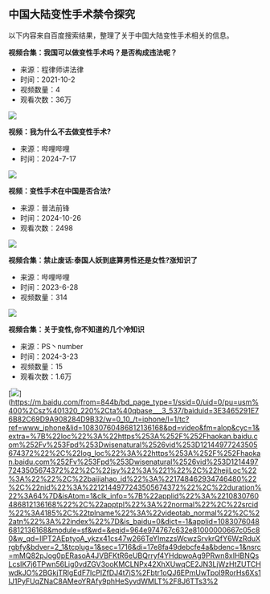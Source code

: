## 中国大陆变性手术禁令探究

以下内容来自百度搜索结果，整理了关于中国大陆变性手术相关的信息。

**视频合集：我国可以做变性手术吗？是否构成违法呢？**

*   来源：程律师讲法律
*   时间：2021-10-2
*   视频数量：4
*   观看次数：36万

[![](https://t14.baidu.com/it/u=3444150546,4181363997&fm=225&app=113&size=f462,261&n=0&f=JPEG&fmt=auto?s=7B02608C00C3CEE84F8B2456030010B2&sec=1740762000&t=db456acb8e8766ce43683371e4b49d50)](https://m.baidu.com/from=844b/bd_page_type=1/ssid=0/uid=0/pu=usm%400%2Csz%401320_220%2Cta%40qbase___3_537/baiduid=3E3465291E76B82C69D9A908284D9B32/w=0_10_/t=iphone/l=1/tc?ref=www_iphone&lid=10830760486812136168&pd=video&fm=alop&cyc=1&extra=%7B%22loc%22%3A%22https%253A%252F%252Fhaokan.baidu.com%252Fv%253Fpd%253Dwisenatural%2526vid%253D8920390206284613407%22%2C%22log_loc%22%3A%22https%253A%252F%252Fhaokan.baidu.com%252Fv%253Fpd%253Dwisenatural%2526vid%253D8920390206284613407%22%2C%22jsy%22%3A%221%22%2C%22hejiLoc%22%3A%22%22%2C%22baijiahao_id%22%3A%221686129477144721%22%2C%22nid%22%3A%228920390206284613407%22%2C%22duration%22%3A114%7D&isAtom=1&clk_info=%7B%22applid%22%3A%2210830760486812136168%22%2C%22apptpl%22%3A%22normal%22%2C%22srcid%22%3A4185%2C%22tplname%22%3A%22videotab_normal%22%2C%22atn%22%3A%22index%22%7D&is_baidu=0&dict=-1&applid=10830760486812136168&module=sf&wd=&eqid=964e974767c632e81000000667c05c80&w_qd=IlPT2AEptyoA_ykzx41cs47w266TeYImzzsWcwzSrvkrQfY6WzRduXrgbfy&bdver=2_1&tcplug=1&sec=1716&di=26fb21a4d6e1cfd4&bdenc=1&nsrc=mMQ82pJog0pERasoA4JVBFKtR6eUBQrryf4YHdpwoAg9PRwn8xIHBNQsLcsIK7j6TPwn56Lig0vdZGV3ooKMCPopAEUUORkvY9feQaGtvumB4ir3L5qPHJVR9JrOPioEySfswuVITzFUZFn07%2FuzRaNmGRCD8D%2FqXrt3bme0%2Bv4KTujZt5eIoAmzLW44LPp12694A5kqyXSvdy7DdMLFYU%2FYtZL%2BmI5FhK9lf1bx9%2FLdlM%2F2Mr2%2BdfzO0CsKkIA%2B7gNxjmWgM7YBBAsYe8FH8iBGfp2Kt6o%2BjuDEF3ioe6N%2F4Rc9iNu1ijbnB1TyORsnhcBO7YVVF1ETWGENnp627PCBP2MOaM6xMvVGFCdFa2az8tpY7Qj6DO2aIRtGTdThs58S7t11a5njzzRtiuRrzT5I91jH3%2B8rOrjzxsQK7fKSnFGH2AiRK0ucGx9dOvjyP61awYoZ2q%2Bolfsb75zmYk2kbazP96lvt4iRqSFIDlZ2%2FJddvXpTsVB8EZY7HUlNsQiWwRt8yByD5KwF8lVwqVBikm0e%2FKdtzP6VNkKgEosFac7jR9o4vpar0iVGnaf540IjBq4iuT0X3wb52sXaZbneLT7ne0nfgFueeERW24T%2BpKPyorCa%2BmQjr%2FppuQPjZJvLzsjAPte0Nw7WW7SDr%2FtRZ9vrlvEdHfAvFX4KIfVQLmYh3HqP0LEtokuZszfyNysFZb1b0QvxV8P%2FEl841nxloyPvrbnD2FOZ%2BvCD8faRpUIMffNTTJqIsBBLK1rHWtHHVeDt9b7a3Puk8yNkoZEMqxVvaIerYiNv%2FnTn%2Fon6o9ecWofo6a9kYjs5zNm7SXCNIxdMmGtle9TxclkFtDOzvFF%2BS76rccvKsXzVMUkudVcC1rxpcm2URS5B6847mgPGEmIMchxEJFGHbpr5VNSYywa1fIsaEdaRSz9rw6hmED1aM8FoQcaW8rpqH3fo1Cu%2BX76EtcMBhHMcY%2FEn0twLCsVt6kR%2Byj6aBwEhVAV2XU%2F07b4HSsWEbm9XQ%2BKDwb7jw9A3AEnHG8i7LiigSUWDKp%2BPwsbPht6%2FPT1%2BmAl3xarH1x1MiHgc9X4jZBMayKY%2B2%2FTzt7MlkNJNKiXACy1AimtpXwDLpNem8S9meQ5wSnZjZknoEBhZBAoW%2B7lw%2Fr1A6AX6RPwfv6I%2B6NohYf87vF8H3XcQ%2FtV9pSC63FRrBhilNMB2NIgQPDVaSYm6auf04i8fgwIsr37hw%2Ba4AQ%3D%3D)

**视频：我为什么不去做变性手术?**

*   来源：哔哩哔哩
*   时间：2024-7-17

[![](https://t15.baidu.com/it/u=570522537,3759150923&fm=225&app=113&size=f585,784&n=0&f=JPEG&fmt=auto?s=E6A4A9E7C81697FD0410B1220300A045&sec=1740762000&t=0796cabe3fc3639c637f03821185d237)](https://m.baidu.com/from=844b/bd_page_type=1/ssid=0/uid=0/pu=usm%400%2Csz%401320_220%2Cta%40qbase___3_537/baiduid=3E3465291E76B82C69D9A908284D9B32/w=0_10_/t=iphone/l=1/tc?ref=www_iphone&lid=10830760486812136168&pd=video&fm=alop&cyc=1&isAtom=1&clk_info=%7B%22applid%22%3A%2210830760486812136168%22%2C%22apptpl%22%3A%22normal%22%2C%22srcid%22%3A%220%22%2C%22tplname%22%3A%22videotab_normal%22%2C%22atn%22%3A%22index%22%7D&is_baidu=0&dict=-1&applid=10830760486812136168&module=sf&wd=&eqid=964e974767c632e81000000667c05c80&w_qd=IlPT2AEptyoA_ykzx41cs47w266TeYImzzsWcwzSrvkrQfY6WzRduXrgbfy&bdver=2_1&tcplug=1&sec=1716&di=238510fff27b5a69&bdenc=1&nsrc=mMQ82pJog0pERasoA4JVBDu4U7tqCFG5u9gVhkJAuswoIqcHSTPJPXEOO20YxGwpvhNe%2F3ShgJZTuXLk0NLx38eoTrB9VOic9SMoCFskRmejHLjLp4kFhkzows93eCi6VZoPCDXPkN3Ulfopvn3J1zAvwWFobBa5s2jykU2TKnsPfoBjVvLotcECvnylUl%2BkRTB2FP%2Fh0TGwTFq80FksyWb1SBtXcoyRrqOzh%2B35xTTnH%2FUc8%2BS5qKwwNEGXJxcorsmu4XFOEytqk5nPd5jSYhqB3rUVEiLwT1pwOQ3Clmtyrci0M3SwW7C4j%2FuJp6IAcjZVlmRmkO3Der%2Bqy7kO37bHPSBIzmte6faVLRCvFK4Mx4R%2FfNlUWajRd%2FPnu6gDo2nqJd2Z03E7yVkzQlmqhvHquzMjHxvHyIcubzxGRFLeB2Xug3vqFVsCw9vtTfesOeVulNjc94GAWkRsClyVWHvBfRpgOf49TR1GoAq7JooZif6guVJzpNVMEL5DfBZU14XhPPpmoCVoKaTnMra0qQUad%2FULR4pyyG6En9MB0IROerQGDljZpj8tFKuZdTNk9UrBF%2F2mguR6oB3NYyFx7Qyr%2FpfniVlqwaMAfHv3r%2Bb6I6TS85AaDr7fFS3fNIPdG0iUhLKHwHYP0mC%2BMZ5uISaDdH%2F56AqkvjlbHuTODvbYBVtkBWplbseGv9vFXTTpQzDNq%2BVad%2BGHhh%2BUXDnfqqwhlcGJ0YdQCmY7oWv2r7aB4jPC5%2FF9%2Bauey2OBrMqfPO0H6ONpImblTTCAQfgl1rpiWAWO0YoR540n4t3UABUcXDr3dVQm8Wp5bE%2F80PpeKeegnb9jntBegLLK%2Fv1qDAaBEhFnrkYV0nXrLQtB6CVD4nu0ajBOS3FzlWsQXfXvnjL3PgcXXgi24peyz084PwfI8U04F1gfd2Dzafk%2BrQ8zeWV1p3kUzKrNj6m6PgwcSu5BBfukMO5jMPbLx2IO7CVVMzHFCxU6YNQRIxWSwd8w3UlD643GHhAmB3TqAtJURz9Nfl2e5NaZKK83PMvwiqifmiLDL8pf2olvoyGFcoaxoVsWKCBU2eKVMdkFQoZVie%2BYNGrWrbOzhLJFrzg%2B7RbJdn7yqjULfsUXrraNVebU%2BnMv3GyNU463fbCC9qM7J3KB0BK6QaIvGIV84k0hqua7yNlKNmjFoOHmVooTTvoSoP4J3u37A67%2BO4wQEUFw)

**视频：变性手术在中国是否合法?**

*   来源：普法前锋
*   时间：2024-10-26
*   观看次数：2498

[![](https://t14.baidu.com/it/u=320842964,681423145&fm=225&app=113&size=f585,329&n=0&f=JPEG&fmt=auto?s=21E445A7566A0CAC6A81EF2C0300C05A&sec=1740762000&t=c1033a2c324e8290c7b073a1045c6a27)](https://m.baidu.com/from=844b/bd_page_type=1/ssid=0/uid=0/pu=usm%400%2Csz%401320_220%2Cta%40qbase___3_537/baiduid=3E3465291E76B82C69D9A908284D9B32/w=0_10_/t=iphone/l=1/tc?ref=www_iphone&lid=10830760486812136168&pd=video&fm=alop&cyc=1&extra=%7B%22baijiahao_id%22%3A%221801987592984318%22%2C%22log_loc%22%3A%22https%253A%252F%252Fhaokan.baidu.com%252Fv%253Fpd%253Dwisenatural%2526vid%253D4796660365870702877%22%2C%22loc%22%3A%22https%253A%252F%252Fhaokan.baidu.com%252Fv%253Fpd%253Dwisenatural%2526vid%253D4796660365870702877%22%2C%22jsy%22%3A%221%22%2C%22vidTypeNew%22%3A%220%22%2C%22nid%22%3A%224796660365870702877%22%7D&isAtom=1&clk_info=%7B%22applid%22%3A%2210830760486812136168%22%2C%22apptpl%22%3A%22normal%22%2C%22srcid%22%3A%220%22%2C%22tplname%22%3A%22videotab_normal%22%2C%22atn%22%3A%22index%22%7D&is_baidu=0&dict=-1&applid=10830760486812136168&module=sf&wd=&eqid=964e974767c632e81000000667c05c80&w_qd=IlPT2AEptyoA_ykzx41cs47w266TeYImzzsWcwzSrvkrQfY6WzRduXrgbfy&bdver=2_1&tcplug=1&sec=1716&di=7d2e37a4b2263119&bdenc=1&nsrc=mMQ82pJog0pERasoA4JVBFKtR6eUBQrryf4YHdpwoAg9PRwn8xIHBNQsLcsIK7j6TPwn56Lig0vdZGV3ooKMCM9G%2FgAo8ycf6i46FNABwfYtL86%2Fjl2c0GFmbVF9BAlp2GPLAa8aYZkmUSYb9K7fYECtvE9w9s3rnXdgzhx7%2B3YoigFpZIcdCO0oqfOCzPp9%2BMqZOhn0g2WPVLZ8LhJyYhYtc1RcSHGsmgP3uCZpUChOYtN5R3Q7gwkslqxyk7mwyLHSVV6lJ%2BsbYKY4ogRmKypw8wE%2B8Ec6fJq7tY3uLdMY%2FFCAPdjwv341xxR9xOlXbfont1DhmEmH%2FCmQrXvs6as8S5LRcIT%2FHvLLgxE7IybbN3bInvGaUYtCFSWUXP5Dl%2B5LzpPet963BHWeB8EkJuHU1pFQKPN5PLZZ8DUPTYuULTH1gBE8UF8jC2F%2FPXihnB%2BgmgCmXHiRvWuN%2FQ2v143scGNNwZJmlwiMqnS4zxfuYUe33Mv3q0awXHpSxJvMvTm1FAi%2FXCx6r6kKzquFUmJeu3XTK3izRg4nkA%2FnIla6OEhpXjStdcm76NQAZnY5kZU5mg4XsXqaAKTe%2B22N4dvDQ9XJdBBaDBu1cxkLlyihPtzaVeOjK8wlC40mk3gr29EArSXhjC4pJRw14rPWpTjXbi%2FGoVIjeXMJJxTOs%2FcT34jKSVU6osbU88%2FS0mThAL5JNZ%2Fuc4INhOHpsdlO2zhC1xGqGAJEloZYuIi12H4XewkPTUP96iX0hZoff8i3opJoRrnCiGzBtfDOqVClChE43%2B7zD9MOJ7Injsz%2BOMFE3H%2FRsututlKfmGuY2GnkBCT6FxrbmT5Sbstcjkusu2o8QFYj7nCrP0BjNBs3sGsUOQbuD3HO3QJwNl3%2Bm4r5T%2FuJNqZYua8q2BrSQ7wN%2Bkj0vokX1Y5CtnPaXRGYEFhamyVXbJeulZSERVpJKDb94h0ePGajtRxr1mwKbCWpsQ%3D%3D)

**视频合集：禁止废话:泰国人妖到底算男性还是女性?涨知识了**

*   来源：哔哩哔哩
*   时间：2023-6-28
*   视频数量：314

[![](https://t13.baidu.com/it/u=3351938351,3415698829&fm=220&app=103&size=f462,261&n=0&f=JPEG&fmt=auto?sec=1740762000&t=77d23ebad7b78d71c1f024deeaa8846c)](https://m.baidu.com/from=844b/bd_page_type=1/ssid=0/uid=0/pu=usm%400%2Csz%401320_220%2Cta%40qbase___3_537/baiduid=3E3465291E76B82C69D9A908284D9B32/w=0_10_/t=iphone/l=1/tc?ref=www_iphone&lid=10830760486812136168&pd=video&fm=alop&cyc=1&extra=%7B%22loc%22%3A%22http%253A%252F%252Fwww.bilibili.com%252Fvideo%252FBV12g4y1P7Dt%22%2C%22log_loc%22%3A%22http%253A%252F%252Fwww.bilibili.com%252Fvideo%252FBV12g4y1P7Dt%22%2C%22jsy%22%3A%221%22%2C%22hejiLoc%22%3A%22%22%2C%22baijiahao_id%22%3A%22%22%2C%22nid%22%3A%2216402750645347768054%22%2C%22duration%22%3A182%7D&isAtom=1&clk_info=%7B%22applid%22%3A%2210830760486812136168%22%2C%22apptpl%22%3A%22normal%22%2C%22srcid%22%3A4185%2C%22tplname%22%3A%22videotab_normal%22%2C%22atn%22%3A%22index%22%7D&is_baidu=0&dict=-1&applid=10830760486812136168&module=sf&wd=&eqid=964e974767c632e81000000667c05c80&w_qd=IlPT2AEptyoA_ykzx41cs47w266TeYImzzsWcwzSrvkrQfY6WzRduXrgbfy&bdver=2_1&tcplug=1&sec=1716&di=dd6c143f9770e873&bdenc=1&nsrc=mMQ82pJog0pERasoA4JVBFKtR6eUBQrryf4YHdpwoAg9PRwn8xIHBNQsLcsIK7j6TPwn56Lig0vdZGV3ooKMCAyxxxioZXTXnnNJ%2Bdy8AwFHicb5rWQih69eYdR6sitgBFOXomHfndjk5%2BYlu8z0nDvwnqsTG1nDvZBegg0nO0xFtu27HyFFKrIGe%2BHdgsvVrIbe8uHpzUq5OeKeOTIkcabAAGV%2B5cJjJZdqgy96SuW%2BaHk4nNTjQlPFt%2BCoBEACur%2FSB6zsRzXmSLjoZHwA3kZ6l2qjx25guFBGUTHAP78RMnQVPtrKsqeAmYOhsrIev6iU49hDKeIvC2ikpqipDpq9uB423coY%2FWdq7fWtWIsgS6YNyI7RKRoYaV4N3PM5glAn0gMVKuAfWOHRzcUT%2BEJzjIXsqPRhZp%2FtidqO4yI3bYuT31Y7qfURShBYBbrkRhkwqgQ6BE%2FIhlg8aB4dkPynXbN9k8%2BBdUeIcS7Xh05U7S5DktM8geaeojzEJ%2FS6nusrfqPsIL4tsitFPaAmJRdMxvY%2FZp%2BIFrqM5vH9O8OtcOMoGMQLzVTVDL70FbvwWbeGbVFIYukk3HAshxtGWrOmBAYVdi74V%2FAPI40fXlUtrYz25ue4nRsISr29C4DST2vimCUbKOZmmKu3%2BraXxrDpFT599e%2BtYbWNREL3uF%2FTg8a30b6RnIX1DF%2BYl3RsYC84CG5YhR9vFnGp4JVt%2BGaf%2BeMDOGX17QrBsT4QCwH4n2uHB6hdqqHLXU%2BQ1VEiE3qjAaMimNBR5o%2FM2kUFBeK2EFPsZ6h0XgpobFvKHHxGKuHc4%2BWFTftCxHwSSuVwl9RfflrzuR3eQ6G72Kxqz3nsqjGDQyAgb9znTh5KB16L3drbGVp9rfJb1GX4aJ8kfwdNs%2FsohhnZPIanynO0WohfzagOl6GuTF7oYQCOQngMZOKPsJPf1hNU3hj4OezvMr550Oe82XUjAdwWQKLZG6rQ1zqX14G6XYXZRCOcoUirQqACN0vJyy9SABhTKDbFJ5nHRCDkK1l%2Buf5LdR9FOFSyQp6hIwYRikE0%2Bo0sqfUSH8uUBhO9c3PfvAVnRRTkhntncHxu%2BN4gt8HKPdoaHEM1vW9uvlCJ2YxG4cr7kL5Sx7Ou7KEMcX0RvBltsaunpfMuIKA%2BqvfTX3IPysAWa3j7Ef0q30fqsVS4tv9LBxI2QB0gCdsBwZOkgXt4eosXR6X4ETiWSb2ochh2dqPpug%3D%3D)

**视频合集：关于变性,你不知道的几个冷知识**

*   来源：PS丶number
*   时间：2024-3-23
*   视频数量：15
*   观看次数：1.6万

[![](https://t14.baidu.com/it/u=3678892927,1989185994&fm=225&app=113&size=f462,261&n=0&f=JPEG&fmt=auto?s=72341EC482636B170C37055C0300709A&sec=1740762000&t=29ebeca683757bde07438d17a24179a1)](https://m.baidu.com/from=844b/bd_page_type=1/ssid=0/uid=0/pu=usm%400%2Csz%401320_220%2Cta%40qbase___3_537/baiduid=3E3465291E76B82C69D9A908284D9B32/w=0_10_/t=iphone/l=1/tc?ref=www_iphone&lid=10830760486812136168&pd=video&fm=alop&cyc=1&extra=%7B%22loc%22%3A%22https%253A%252F%252Fhaokan.baidu.com%252Fv%253Fpd%253Dwisenatural%2526vid%253D12144977243505674372%22%2C%22log_loc%22%3A%22https%253A%252F%252Fhaokan.baidu.com%252Fv%253Fpd%253Dwisenatural%2526vid%253D12144977243505674372%22%2C%22jsy%22%3A%221%22%2C%22hejiLoc%22%3A%22%22%2C%22baijiahao_id%22%3A%221748462934746480%22%2C%22nid%22%3A%2212144977243505674372%22%2C%22duration%22%3A64%7D&isAtom=1&clk_info=%7B%22applid%22%3A%2210830760486812136168%22%2C%22apptpl%22%3A%22normal%22%2C%22srcid%22%3A4185%2C%22tplname%22%3A%22videotab_normal%22%2C%22atn%22%3A%22index%22%7D&is_baidu=0&dict=-1&applid=10830760486812136168&module=sf&wd=&eqid=964e974767c632e81000000667c05c80&w_qd=IlPT2AEptyoA_ykzx41cs47w266TeYImzzsWcwzSrvkrQfY6WzRduXrgbfy&bdver=2_1&tcplug=1&sec=1716&di=17e8fa49debcfe4a&bdenc=1&nsrc=mMQ82pJog0pERasoA4JVBFKtR6eUBQrryf4YHdpwoAg9PRwn8xIHBNQsLcsIK7j6TPwn56Lig0vdZGV3ooKMCLNPx42XhXUwqCE2JN3LjWzHtZUTCHwdkJO%2BGkjTRlgEdF7IcPlZfDJ4t7iS%2Fbtr1oQJ6EPmUwTpol9RorHs6Xs1IJ1PyFUqZNaC8AMeoYRAfy9phHeSyvdWMLT%2F8J6TTs3%2